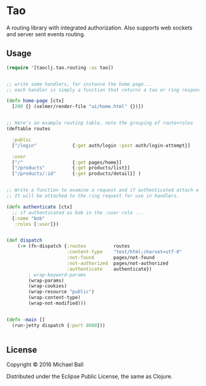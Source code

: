 # Tao

A routing library with integrated authorization. Also supports web sockets and server sent events routing.



## Usage


```clojure
(require '[taoclj.tao.routing :as tao])


;; write some handlers, for instance the home page...
;; each handler is simply a function that returns a tao or ring response.

(defn home-page [ctx]
  [200 {} (selmer/render-file "ui/home.html" {})])


;; Here's an example routing table, note the grouping of route+roles
(deftable routes

  :public
  ["/login"             {:get auth/login :post auth/login-attempt}]

  :user
  ["/"                  {:get pages/home}]
  ["/products"          {:get products/list}]
  ["/products/:id"      {:get products/detail}] )


;; Write a function to examine a request and if authenticated attach a user map with roles key.
;; It will be attached to the ring request for use in handlers.

(defn authenticate [ctx]
  ;; if authenticated as bob in the :user role ...
  {:name "bob"
   :roles [:user]})


(def dispatch
    (-> (fn-dispatch {:routes          routes
                      :content-type    "text/html;charset=utf-8"
                      :not-found       pages/not-found
                      :not-authorized  pages/not-authorized
                      :authenticate    authenticate})
        ; wrap-keyword-params
        (wrap-params)
        (wrap-cookies)
        (wrap-resource "public")
        (wrap-content-type)
        (wrap-not-modified)))


(defn -main []
  (run-jetty dispatch {:port 8080}))



```



## License

Copyright © 2016 Michael Ball

Distributed under the Eclipse Public License, the same as Clojure.
